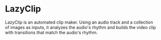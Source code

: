 # LazyClip

LazyClip is an automated clip maker. Using an audio track and a collection of images as inputs, it analyzes the audio's rhythm and builds the video clip with transitions that match the audio's rhythm.

